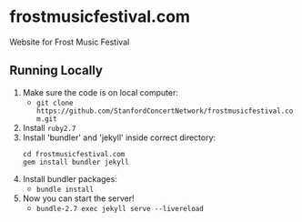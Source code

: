 # frostmusicfestival.com

Website for Frost Music Festival

## Running Locally

1. Make sure the code is on local computer:
   - `git clone https://github.com/StanfordConcertNetwork/frostmusicfestival.com.git`
2. Install `ruby2.7`
3. Install 'bundler' and 'jekyll' inside correct directory:
   ```
   cd frostmusicfestival.com
   gem install bundler jekyll
   ```
4. Install bundler packages:
   - `bundle install`
5. Now you can start the server!
   - `bundle-2.7 exec jekyll serve --livereload`
